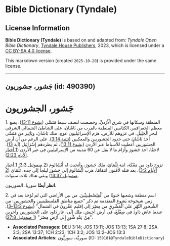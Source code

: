 # Bible Dictionary (Tyndale)

## License Information

**Bible Dictionary (Tyndale)** is based on and adapted from: _Tyndale Open Bible Dictionary_, [Tyndale House Publishers](https://tyndaleopenresources.com/), 2023, which is licensed under a [CC BY-SA 4.0 license](https://creativecommons.org/licenses/by-sa/4.0/legalcode.en).

This markdown version (created `2025-10-20`) is provided under the same license.



--------------------------------

## جَشور، جشوريون (id: 490390)

جَشور، الجشوريون
================

1\. المنطقة وسكانها في شرق ٱلْأرْدنِّ، وخصصت لنصف سبط مَنَسَّى ([يشوع 13:11](https://ref.ly/Josh13:11)). يضع معظم الجغرافيين الكتابيين المنطقة بالقرب من بَاشَانَ، على الشاطئ الشمالي الشرقي لبحر ٱلْجَلِيلِ. في غزوهم للأرض، هزم الإسرائيليون عوج، ملك بَاشَانَ، ويَائِير من مَنَسَّى أخذ بَاشَانَ حتى حدود الجشوريين والمعكيين ([تثنية 3:14](https://ref.ly/Deut3:14)). على الرغم من أن أرض الجشوريين أُعطيت للأسباط عبر الأردن ([يشوع 13:11](https://ref.ly/Josh13:11))، لم يطردهم إِسْرَائِيل (آية [13](https://ref.ly/Josh13:13)). لاحقًا، أخذ جَشورَ وأَرَامَ ما لا يقل عن 60 مدينة من الإسرائيليين في عبر الأردن ([1 أخبار الأيام 2:23](https://ref.ly/1Chr2:23)).

تزوج دَاود من مَعْكَة، ابنة تَلْمَايَ، ملك جَشورَ، وأنجبت له أَبْشَالومَ ([2 صموئيل 3:3؛](https://ref.ly/2Sam3:3) [1 أخبار الأيام 3:2](https://ref.ly/1Chr3:2)). بعد قتله لأَمْنون انتقامًا، هرب أَبْشَالومَ إلى جَشورَ ليلجأ إلى جده، تَلْمَايَ ([2 صموئيل 13:37](https://ref.ly/2Sam13:37)) وبقي هناك ثلاث سنوات.

**انظر أيضًا** سوريا، السوريون.

2\. اسم منطقة وشعبها جَنوبًا من ٱلْفِلِسْطِينِيِّينَ. من بين الأراضي التي لم تُؤخذ بعد في زمن شيخوخة يَشوع المتقدمة تم ذكر "جميع مناطق الفلسطينيين والجشوريين: من ٱلشِّيحورِ ٱلنَّهْرِ على ٱلْمَشْرِقِ من مِصْرَ إلى إقليم عَقْرونَ في الشمال" ([يشوع 13:2–3](https://ref.ly/Josh13:2-Josh13:3)). عندما عاش دَاودَ في صِقْلَغَ، في أرض أَخِيش، ملك إِلَى، غار دَاود على الجشوريين وآخرين "مِنْ عِنْدِ شُورٍ إِلَى أَرْضِ مِصْرَ" ([1 صموئيل 27:8](https://ref.ly/1Sam27:8)).

* **Associated Passages:** DEU 3:14; JOS 13:11; JOS 13:13; 1SA 27:8; 2SA 3:3; 2SA 13:37; 1CH 2:23; 1CH 3:2; JOS 13:2–JOS 13:3
* **Associated Articles:** سوريَّة، سوريُّون (ID: `159181@TyndaleBibleDictionary`)

